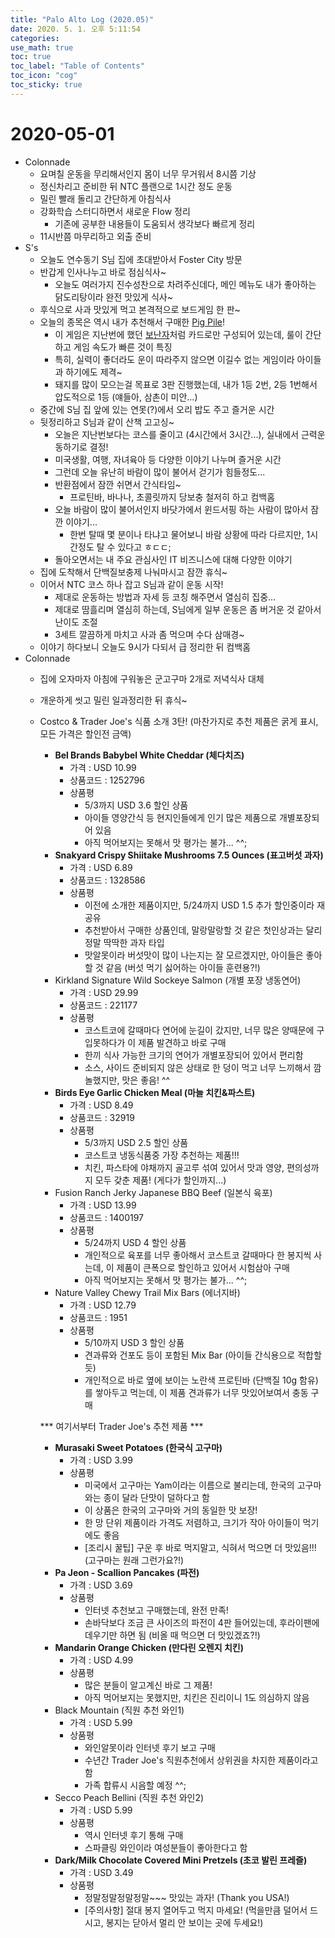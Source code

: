 ```yaml
---
title: "Palo Alto Log (2020.05)"
date: 2020. 5. 1. 오후 5:11:54
categories:
use_math: true
toc: true
toc_label: "Table of Contents"
toc_icon: "cog"
toc_sticky: true
---
```


# 2020-05-01
* Colonnade
  * 요며칠 운동을 무리해서인지 몸이 너무 무거워서 8시쯤 기상
  * 정신차리고 준비한 뒤 NTC 플랜으로 1시간 정도 운동
  * 밀린 빨래 돌리고 간단하게 아침식사
  * 강화학습 스터디하면서 새로운 Flow 정리
    * 기존에 공부한 내용들이 도움되서 생각보다 빠르게 정리
  * 11시반쯤 마무리하고 외출 준비
* <a id="Lunch_Invitation5"></a>S's
  * 오늘도 연수동기 S님 집에 초대받아서 Foster City 방문
  * 반갑게 인사나누고 바로 점심식사~
    * 오늘도 여러가지 진수성찬으로 차려주신데다, 메인 메뉴도 내가 좋아하는 닭도리탕이라 완전 맛있게 식사~
  * 후식으로 사과 맛있게 먹고 본격적으로 보드게임 한 판~
  * 오늘의 종목은 역시 내가 추천해서 구매한 [Pig Pile](https://boardgamegeek.com/boardgame/1877/pig-pile)!
    * 이 게임은 지난번에 했던 [보난자](https://namu.wiki/w/%EB%B3%B4%EB%82%9C%EC%9E%90)처럼 카드로만 구성되어 있는데, 룰이 간단하고 게임 속도가 빠른 것이 특징
    * 특히, 실력이 좋더라도 운이 따라주지 않으면 이길수 없는 게임이라 아이들과 하기에도 제격~
    * 돼지를 많이 모으는걸 목표로 3판 진행했는데, 내가 1등 2번, 2등 1번해서 압도적으로 1등 (얘들아, 삼촌이 미안...)
  * 중간에 S님 집 앞에 있는 연못(?)에서 오리 밥도 주고 즐거운 시간
  * 뒷정리하고 S님과 같이 산책 고고싱~
    * 오늘은 지난번보다는 코스를 줄이고 (4시간에서 3시간...), 실내에서 근력운동하기로 결정!
    * 미국생활, 여행, 자녀육아 등 다양한 이야기 나누며 즐거운 시간
    * 그런데 오늘 유난히 바람이 많이 불어서 걷기가 힘들정도...
    * 반환점에서 잠깐 쉬면서 간식타임~
      * 프로틴바, 바나나, 초콜릿까지 당보충 철저히 하고 컴백홈
    * 오늘 바람이 많이 불어서인지 바닷가에서 윈드서핑 하는 사람이 많아서 잠깐 이야기...
      * 한번 탈때 몇 분이나 타냐고 물어보니 바람 상황에 따라 다르지만, 1시간정도 탈 수 있다고 ㅎㄷㄷ;
    * 돌아오면서는 내 주요 관심사인 IT 비즈니스에 대해 다양한 이야기
  * 집에 도착해서 단백질보충제 나눠마시고 잠깐 휴식~
  * 이어서 NTC 코스 하나 잡고 S님과 같이 운동 시작!
    * 제대로 운동하는 방법과 자세 등 코칭 해주면서 열심히 집중...
    * 제대로 땀흘리며 열심히 하는데, S님에게 일부 운동은 좀 버거운 것 같아서 난이도 조절
    * 3세트 깔끔하게 마치고 사과 좀 먹으며 수다 삼매경~
  * 이야기 하다보니 오늘도 9시가 다되서 급 정리한 뒤 컴백홈
* Colonnade
  * 집에 오자마자 아침에 구워놓은 군고구마 2개로 저녁식사 대체
  * 개운하게 씻고 밀린 일과정리한 뒤 휴식~
  * <a id="Recommended_Foods3"></a>Costco & Trader Joe's 식품 소개 3탄! (마찬가지로 추천 제품은 굵게 표시, 모든 가격은 할인전 금액)
    * **Bel Brands Babybel White Cheddar (체다치즈)**
      * 가격 : USD 10.99
      * 상품코드 : 1252796
      * 상품평
        * 5/3까지 USD 3.6 할인 상품
        * 아이들 영양간식 등 현지인들에게 인기 많은 제품으로 개별포장되어 있음
        * 아직 먹어보지는 못해서 맛 평가는 불가... ^^;
    * **Snakyard Crispy Shiitake Mushrooms 7.5 Ounces (표고버섯 과자)**
      * 가격 : USD 6.89
      * 상품코드 : 1328586
      * 상품평
        * 이전에 소개한 제품이지만, 5/24까지 USD 1.5 추가 할인중이라 재공유
        * 추천받아서 구매한 상품인데, 말랑말랑할 것 같은 첫인상과는 달리 정말 딱딱한 과자 타입
        * 맛알못이라 버섯맛이 많이 나는지는 잘 모르겠지만, 아이들은 좋아할 것 같음 (버섯 먹기 싫어하는 아이들 훈련용?!)
    * Kirkland Signature Wild Sockeye Salmon (개별 포장 냉동연어)
      * 가격 : USD 29.99
      * 상품코드 : 221177
      * 상품평
        * 코스트코에 갈때마다 연어에 눈길이 갔지만, 너무 많은 양때문에 구입못하다가 이 제품 발견하고 바로 구매
        * 한끼 식사 가능한 크기의 연어가 개별포장되어 있어서 편리함
        * 소스, 사이드 준비되지 않은 상태로 한 덩이 먹고 너무 느끼해서 깜놀했지만, 맛은 좋음! ^^
    * **Birds Eye Garlic Chicken Meal (마늘 치킨&파스트)**
      * 가격 : USD 8.49
      * 상품코드 : 32919
      * 상품평
        * 5/3까지 USD 2.5 할인 상품
        * 코스트코 냉동식품중 가장 추천하는 제품!!!
        * 치킨, 파스타에 야채까지 골고루 섞여 있어서 맛과 영양, 편의성까지 모두 갖춘 제품! (게다가 할인까지...)
    * Fusion Ranch Jerky Japanese BBQ Beef (일본식 육포)
      * 가격 : USD 13.99
      * 상품코드 : 1400197
      * 상품평
        * 5/24까지 USD 4 할인 상품
        * 개인적으로 육포를 너무 좋아해서 코스트코 갈때마다 한 봉지씩 사는데, 이 제품이 큰폭으로 할인하고 있어서 시험삼아 구매
        * 아직 먹어보지는 못해서 맛 평가는 불가... ^^;
    * Nature Valley Chewy Trail Mix Bars (에너지바)
      * 가격 : USD 12.79
      * 상품코드 : 1951
      * 상품평
        * 5/10까지 USD 3 할인 상품
        * 견과류와 건포도 등이 포함된 Mix Bar (아이들 간식용으로 적합할 듯)
        * 개인적으로 바로 옆에 보이는 노란색 프로틴바 (단백질 10g 함유)를 쌓아두고 먹는데, 이 제품 견과류가 너무 맛있어보여서 충동 구매

    *** 여기서부터 Trader Joe's 추천 제품 ***

    * **Murasaki Sweet Potatoes (한국식 고구마)**
      * 가격 : USD 3.99
      * 상품평
        * 미국에서 고구마는 Yam이라는 이름으로 불리는데, 한국의 고구마와는 종이 달라 단맛이 덜하다고 함
        * 이 상품은 한국의 고구마와 거의 동일한 맛 보장!
        * 한 망 단위 제품이라 가격도 저렴하고, 크기가 작아 아이들이 먹기에도 좋음
        * [조리시 꿀팁] 구운 후 바로 먹지말고, 식혀서 먹으면 더 맛있음!!! (고구마는 원래 그런가요?!)        
    * **Pa Jeon - Scallion Pancakes (파전)**
      * 가격 : USD 3.69
      * 상품평
        * 인터넷 추천보고 구매했는데, 완전 만족!
        * 손바닥보다 조금 큰 사이즈의 파전이 4판 들어있는데, 후라이팬에 데우기만 하면 됨 (비올 때 먹으면 더 맛있겠죠?!)
    * **Mandarin Orange Chicken (만다린 오렌지 치킨)**
      * 가격 : USD 4.99
      * 상품평
        * 많은 분들이 알고계신 바로 그 제품!
        * 아직 먹어보지는 못했지만, 치킨은 진리이니 1도 의심하지 않음
    * Black Mountain (직원 추천 와인1)
      * 가격 : USD 5.99
      * 상품평
        * 와인알못이라 인터넷 후기 보고 구매
        * 수년간 Trader Joe's 직원추천에서 상위권을 차지한 제품이라고 함
        * 가족 합류시 시음할 예정 ^^;
    * Secco Peach Bellini (직원 추천 와인2)
      * 가격 : USD 5.99
      * 상품평
        * 역시 인터넷 후기 통해 구매
        * 스파클링 와인이라 여성분들이 좋아한다고 함
    * **Dark/Milk Chocolate Covered Mini Pretzels (초코 발린 프레즐)**
      * 가격 : USD 3.49
      * 상품평
        * 정말정말정말정말~~~ 맛있는 과자! (Thank you USA!)
        * [주의사항] 절대 봉지 열어두고 먹지 마세요! (먹을만큼 덜어서 드시고, 봉지는 닫아서 멀리 안 보이는 곳에 두세요!)
